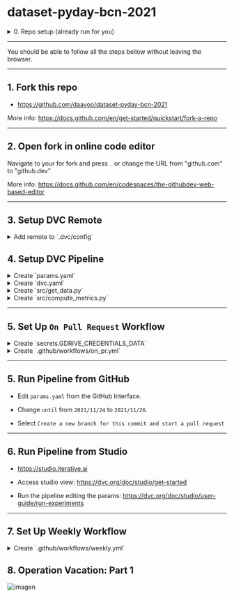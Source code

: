 # dataset-pyday-bcn-2021

<details>
<summary>0. Repo setup (already run for you)
</summary>

```
git clone git@github.com:daavoo/dataset-pyday-bcn-2021.git
cd dataset-pyday-bcn-2021
```

```
pip install -r requirements.txt
```

```
# https://dvc.org/doc/command-reference/init
dvc init
```

</details>

---

You should be able to follow all the steps bellow without leaving the browser.

---

## 1. Fork this repo

- https://github.com/daavoo/dataset-pyday-bcn-2021

More info: https://docs.github.com/en/get-started/quickstart/fork-a-repo

---

## 2. Open fork in online code editor

Navigate to your for fork and press `.` or change the URL from "github.com" to "github.dev"

More info: https://docs.github.com/en/codespaces/the-githubdev-web-based-editor

---

## 3. Setup DVC Remote

<details>
<summary>Add remote to `.dvc/config`</summary>

```
['remote "myremote"']
    url = gdrive://YOUR_URL
```

More info: https://dvc.org/doc/user-guide/setup-google-drive-remote

Other remote type? No problemo: 

https://dvc.org/doc/command-reference/remote/add#supported-storage-types

</details>

## 4. Setup DVC Pipeline

<details>
<summary>Create `params.yaml`</summary>

More info: https://dvc.org/doc/command-reference/params#description

```yaml
repo: daavoo/data-source-pyday-bcn-2021

labels:
- Comida
- Hobby
- Libro

state: open
since: 2021/1/1
until: 2021/11/23

data_folder: data
```

</details>


<details>
<summary>Create `dvc.yaml`</summary>

More info: https://dvc.org/doc/user-guide/project-structure/pipelines-files

```yaml
stages:
  get-data:
    cmd: python src/get_data.py
      --output_folder ${data_folder}
    deps:
      - src/get_data.py
    params:
      - repo
      - labels
      - state
      - since
      - until
    outs:
      - ${data_folder}
  
  data-metrics:
    cmd: python src/compute_metrics.py
      --input_folder ${data_folder}
      --output_metrics_file ${metrics_file}
    deps:
      - src/compute_metrics.py
      - ${data_folder}
    metrics:
      - ${metrics_file}:
          cache: false
```

</details>

<details>
<summary>Create `src/get_data.py`</summary>

```py
import os
from datetime import datetime
from pathlib import Path

import fire
import yaml
from github import Github
from loguru import logger


def get_data(output_folder):
    with open("params.yaml") as f:
        params = yaml.safe_load(f)

    output_folder = Path(output_folder)
    for label in params["labels"]:
        (output_folder / label).mkdir(parents=True, exist_ok=True)

    since = datetime(*map(int, params["since"].split("/")))
    until = datetime(*map(int, params["until"].split("/")))
    logger.info(f"Getting issue labels since {since} until {until}")

    logger.info("Initializing Github")
    if os.environ.get("GITHUB_TOKEN"):
        g = Github(os.environ["GITHUB_TOKEN"])
    else:
        g = Github()

    logger.info(f"Querying repo: {params['repo']}")
    repo = g.get_repo(params["repo"])

    for issue in repo.get_issues(state=params["state"], since=since):
        issue_labels = [
            x.name for x in issue.labels if x.name in params["labels"]
        ]
    
        if (
            issue.pull_request 
            or issue.created_at > until
            or len(issue_labels) != 1
        ):
            logger.debug(f"Skipping issue: {issue.title}")
            logger.debug(f"Created at: {issue.created_at}")
            logger.debug(f"Labels: {issue.labels}")
            continue
    
        label = str(issue_labels[0])
        logger.info(f"TITLE:\n{issue.title}")
        logger.info(f"BODY:\n{issue.body}")
        logger.info(f"LABEL:\n{label}")

        output_file = output_folder / label / f"{issue.number}.txt"
        output_file.write_text(f"{issue.title}\n{issue.body}")


if __name__ == "__main__":
    fire.Fire(get_data)
```

</details>


<details>
<summary>Create `src/compute_metrics.py`</summary>

```py
import json
from pathlib import Path

import fire
from loguru import logger


def compute_metrics(input_folder, output_metrics_file):
    data_path = Path(input_folder)
    metrics = {}
    for label_folder in data_path.iterdir():
        metrics[label_folder.name] = len(list(label_folder.iterdir()))

    for name, amount in metrics.items():
        logger.info(f"LABEL: {name}: {amount}")

    with open(output_metrics_file, "w") as f:
        json.dump(metrics, f, indent=4)


if __name__ == "__main__":
    fire.Fire(compute_metrics)
```

</details>

---

## 5. Set Up `On Pull Request` Workflow


<details>
<summary>Create `secrets.GDRIVE_CREDENTIALS_DATA`</summary>

- Get the content:
https://colab.research.google.com/drive/1Xe96hFDCrzL-Vt4Zj-cVHOxUgu-fyuBW

More info: https://dvc.org/doc/user-guide/setup-google-drive-remote#authorization

- Add new secret:
https://docs.github.com/en/actions/security-guides/encrypted-secrets#creating-encrypted-secrets-for-a-repository

</details>

<details>
<summary>Create `.github/workflows/on_pr.yml`</summary>

More info:

- `dvc pull`: https://dvc.org/doc/command-reference/pull
- `dvc push`: https://dvc.org/doc/command-reference/push

- `dvc exp run`: https://dvc.org/doc/command-reference/exp/run
- `dvc exp diff`: https://dvc.org/doc/command-reference/exp/diff

- `cml pr`: https://cml.dev/doc/ref/pr
- `cml send-comment`: https://cml.dev/doc/ref/send-comment

Need to scale? No problemo: 

https://cml.dev/doc/self-hosted-runners

```yaml
name: DVC & CML Workflow on Pull Request

on:
  pull_request:
    branches: [ main ]

  # Allows you to run this workflow manually from the Actions tab
  workflow_dispatch:

jobs:
  build:
    runs-on: ubuntu-latest
    container: docker://ghcr.io/iterative/cml:latest

    steps:
      - uses: actions/checkout@v2
        with:
          fetch-depth: 0

      - name: Setup
        env:
          GDRIVE_CREDENTIALS_DATA: ${{ secrets.GDRIVE_CREDENTIALS_DATA }}
        run: |
          pip install -r requirements.txt
          dvc pull

      - name: Run DVC pipeline
        env:
          GITHUB_TOKEN: ${{ secrets.GITHUB_TOKEN }}
        run: |
          dvc exp run

      - name: Push changes
        env:
          GDRIVE_CREDENTIALS_DATA: ${{ secrets.GDRIVE_CREDENTIALS_DATA }}
        run: |
          dvc push

      - name: CML PR 
        env:
          REPO_TOKEN: ${{ secrets.GITHUB_TOKEN }}
        run: |
          cml pr "data.*" "dvc.lock" "params.yaml"

      - name: CML Report
        env:
          REPO_TOKEN: ${{ secrets.GITHUB_TOKEN }}
        run: |
          echo "## Metrics & Params" >> report.md
          dvc exp diff main --old --show-md >> report.md
          cml send-comment --pr --update report.md
```

</details>

---

## 5. Run Pipeline from GitHub

- Edit `params.yaml` from the GitHub Interface.

- Change `until` from `2021/11/24` to `2021/11/26`.

- Select `Create a new branch for this commit and start a pull request`

---

## 6. Run Pipeline from Studio

- https://studio.iterative.ai

- Access studio view: https://dvc.org/doc/studio/get-started

- Run the pipeline editing the params: https://dvc.org/doc/studio/user-guide/run-experiments

---

## 7. Set Up Weekly Workflow


<details>
<summary>Create `.github/workflows/weekly.yml`</summary>

```yaml
name: DVC & CML Weekly Workflow

on:
  schedule:
    - cron: "0 0 * * 0"

  # Allows you to run this workflow manually from the Actions tab
  workflow_dispatch:

jobs:
  build:
    runs-on: ubuntu-latest
    container: docker://ghcr.io/iterative/cml:latest

    steps:
      - uses: actions/checkout@v2
        with:
          fetch-depth: 0

      - name: Setup
        env:
          GDRIVE_CREDENTIALS_DATA: ${{ secrets.GDRIVE_CREDENTIALS_DATA }}
        run: |
          pip install -r requirements.txt
          dvc pull

      - name: Run DVC pipeline
        env:
          GITHUB_TOKEN: ${{ secrets.GITHUB_TOKEN }}
        run: |
          dvc exp run -S until=$(date +'%Y/%m/%d')

      - name: Push changes
        env:
          GDRIVE_CREDENTIALS_DATA: ${{ secrets.GDRIVE_CREDENTIALS_DATA }}
        run: |
          dvc push

      - name: CML PR 
        env:
          REPO_TOKEN: ${{ secrets.GITHUB_TOKEN }}
        run: |
          cml pr "data.*" "dvc.lock" "params.yaml"

      - name: CML Report
        env:
          REPO_TOKEN: ${{ secrets.GITHUB_TOKEN }}
        run: |
          echo "## Metrics & Params" >> report.md
          dvc exp diff main --old --show-md >> report.md
          cml send-comment --pr --update --commit-sha=HEAD report.md
```

</details>

## 8. Operation Vacation: Part 1

![imagen](https://user-images.githubusercontent.com/12677733/143140752-e445b36a-5fe1-4ccb-88bb-a7fa7a88f18c.png)

